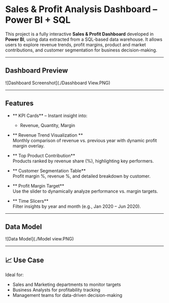 # Sales & Profit Analysis Dashboard – Power BI + SQL

This project is a fully interactive **Sales & Profit Dashboard** developed in **Power BI**, using data extracted from a SQL-based data warehouse. It allows users to explore revenue trends, profit margins, product and market contributions, and customer segmentation for business decision-making.

---

## Dashboard Preview

![Dashboard Screenshot](./Dasshboard View.PNG)

---

## Features

- ** KPI Cards** – Instant insight into:
  - Revenue, Quantity, Margin

- ** Revenue Trend Visualization **  
  Monthly comparison of revenue vs. previous year with dynamic profit margin overlay.

- ** Top Product Contribution**  
  Products ranked by revenue share (%), highlighting key performers.

- ** Customer Segmentation Table**  
  Profit margin %, revenue %, and detailed breakdown by customer.

- ** Profit Margin Target**  
  Use the slider to dynamically analyze performance vs. margin targets.

- ** Time Slicers**  
  Filter insights by year and month (e.g., Jan 2020 – Jun 2020).

---


## Data Model

![Data Model](./Model view.PNG) 

---

## 📈 Use Case

Ideal for:
- Sales and Marketing departments to monitor targets
- Business Analysts for profitability tracking
- Management teams for data-driven decision-making
